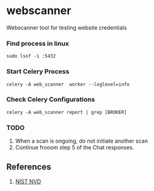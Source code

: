 # webscanner
Webscanner tool for testing website credentials

### Find process in linux
```
sudo lsof -i :5432
```

### Start Celery Process
```
celery -A web_scanner  worker --loglevel=info
```

### Check Celery Configurations
```
celery -A web_scanner report | grep [BROKER]
```

### TODO
1. When a scan is ongoing, do not initiate another scan
2. Continue frooom step 5 of the Chat responses.

## References
1. [NIST NVD](https://nvd.nist.gov/developers/vulnerabilities)